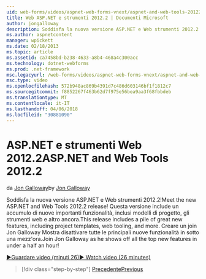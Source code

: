 ```yaml
---
uid: web-forms/videos/aspnet-web-forms-vnext/aspnet-and-web-tools-20122
title: Web ASP.NET e strumenti 2012.2 | Documenti Microsoft
author: jongalloway
description: Soddisfa la nuova versione ASP.NET e Web strumenti 2012.2! Questa versione include un accumulo di nuove importanti funzionalità, inclusi modelli di progetto, gli strumenti web e altro ancora. Raffaella...
ms.author: aspnetcontent
manager: wpickett
ms.date: 02/18/2013
ms.topic: article
ms.assetid: ca7458bd-b238-4633-a8b4-468a4c300acc
ms.technology: dotnet-webforms
ms.prod: .net-framework
msc.legacyurl: /web-forms/videos/aspnet-web-forms-vnext/aspnet-and-web-tools-20122
msc.type: video
ms.openlocfilehash: 572b948ac869b4391d7c486d603146bf1f1812c7
ms.sourcegitcommit: f8852267f463b62d7f975e56bea9aa3f68fbbdeb
ms.translationtype: MT
ms.contentlocale: it-IT
ms.lasthandoff: 04/06/2018
ms.locfileid: "30881090"
---
```

<a name="aspnet-and-web-tools-20122"></a><span data-ttu-id="9f720-105">ASP.NET e strumenti Web 2012.2</span><span class="sxs-lookup"><span data-stu-id="9f720-105">ASP.NET and Web Tools 2012.2</span></span>
====================
<span data-ttu-id="9f720-106">da [Jon Galloway](https://github.com/jongalloway)</span><span class="sxs-lookup"><span data-stu-id="9f720-106">by [Jon Galloway](https://github.com/jongalloway)</span></span>

<span data-ttu-id="9f720-107">Soddisfa la nuova versione ASP.NET e Web strumenti 2012.2!</span><span class="sxs-lookup"><span data-stu-id="9f720-107">Meet the new ASP.NET and Web Tools 2012.2 release!</span></span> <span data-ttu-id="9f720-108">Questa versione include un accumulo di nuove importanti funzionalità, inclusi modelli di progetto, gli strumenti web e altro ancora.</span><span class="sxs-lookup"><span data-stu-id="9f720-108">This release includes a pile of great new features, including project templates, web tooling, and more.</span></span> <span data-ttu-id="9f720-109">Creare un join Jon Galloway Mostra disattivare tutte le principali nuove funzionalità in sotto una mezz'ora.</span><span class="sxs-lookup"><span data-stu-id="9f720-109">Join Jon Galloway as he shows off all the top new features in under a half an hour!</span></span>

[<span data-ttu-id="9f720-110">&#9654;Guardare video (minuti 26)</span><span class="sxs-lookup"><span data-stu-id="9f720-110">&#9654; Watch video (26 minutes)</span></span>](https://channel9.msdn.com/Blogs/ASP-NET-Site-Videos/aspnet-and-web-tools-20122)

> [!div class="step-by-step"]
> [<span data-ttu-id="9f720-111">Precedente</span><span class="sxs-lookup"><span data-stu-id="9f720-111">Previous</span></span>](getting-started-with-the-next-version-of-aspnet.md)
